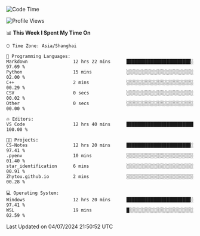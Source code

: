 <!--START_SECTION:waka-->
![Code Time](http://img.shields.io/badge/Code%20Time-1%2C823%20hrs%2023%20mins-blue)

![Profile Views](http://img.shields.io/badge/Profile%20Views-9-blue)

📊 **This Week I Spent My Time On** 

```text
🕑︎ Time Zone: Asia/Shanghai

💬 Programming Languages: 
Markdown                 12 hrs 22 mins      ████████████████████████░   97.69 % 
Python                   15 mins             ░░░░░░░░░░░░░░░░░░░░░░░░░   02.00 % 
C++                      2 mins              ░░░░░░░░░░░░░░░░░░░░░░░░░   00.29 % 
CSV                      0 secs              ░░░░░░░░░░░░░░░░░░░░░░░░░   00.02 % 
Other                    0 secs              ░░░░░░░░░░░░░░░░░░░░░░░░░   00.00 % 

🔥 Editors: 
VS Code                  12 hrs 40 mins      █████████████████████████   100.00 % 

🐱‍💻 Projects: 
CS-Notes                 12 hrs 20 mins      ████████████████████████░   97.41 % 
.pyenv                   10 mins             ░░░░░░░░░░░░░░░░░░░░░░░░░   01.40 % 
star_identification      6 mins              ░░░░░░░░░░░░░░░░░░░░░░░░░   00.91 % 
Zhytou.github.io         2 mins              ░░░░░░░░░░░░░░░░░░░░░░░░░   00.28 % 

💻 Operating System: 
Windows                  12 hrs 20 mins      ████████████████████████░   97.41 % 
WSL                      19 mins             █░░░░░░░░░░░░░░░░░░░░░░░░   02.59 % 
```


 Last Updated on 04/07/2024 21:50:52 UTC
<!--END_SECTION:waka-->